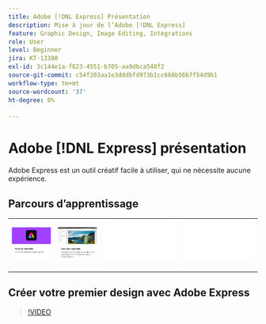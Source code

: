 ```yaml
---
title: Adobe [!DNL Express] Présentation
description: Mise à jour de l’Adobe [!DNL Express]
feature: Graphic Design, Image Editing, Integrations
role: User
level: Beginner
jira: KT-13380
exl-id: 3c144e1a-f823-4551-b705-aa9dbca548f2
source-git-commit: c54f203aa1e3dddbfd973b1cc668b56b7f54d9b1
workflow-type: tm+mt
source-wordcount: '37'
ht-degree: 0%

---
```


# Adobe [!DNL Express] présentation

Adobe Express est un outil créatif facile à utiliser, qui ne nécessite aucune expérience.

## Parcours d’apprentissage

<table style="table-layout:fixed">
<tr>
   <td>
      <a href="overview-express-how-to.md">
         <img alt="Adobe Express des Tutorials pratiques" src="assets/how-to-tutorials.png" />
      </a>
  </td>
  <td>
      <a href="overview-express-use-case-tutorials.md">
         <img alt="Adobe Express - tutoriels de cas d’utilisation" src="assets/use-case-tutorials.png" />
      </a>
   </td>
   <td>
    <img alt="Espaceur" src="../assets/Whitespacer.png" />
    <div>
    <br>
  </td>
  <td>
    <img alt="Espaceur" src="../assets/Whitespacer.png" />
    <div>
    <br>
  </td>
</tr>
</table>

## Créer votre premier design avec Adobe Express

>[!VIDEO](https://video.tv.adobe.com/v/3420225?quality=12&learn=on&hidetitle=true)
